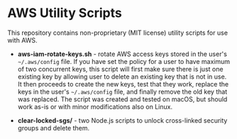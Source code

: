 
# AWS Utility Scripts

This repository contains non-proprietary (MIT license) utility scripts for use with AWS.

* **aws-iam-rotate-keys.sh** - rotate AWS access keys stored in the user's `~/.aws/config` file. If you have set the policy for a user to have maximum of two concurrent keys, this script will first make sure there is just one existing key by allowing user to delete an existing key that is not in use. It then proceeds to create the new keys, test that they work, replace the keys in the user's `~/.aws/config` file, and finally remove the old key that was replaced. The script was created and tested on macOS, but should work as-is or with minor modifications also on Linux.

* **clear-locked-sgs/** - two Node.js scripts to unlock cross-linked security groups and delete them.

